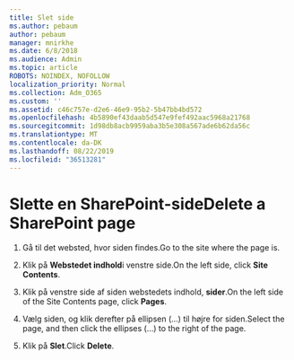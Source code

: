 ```yaml
---
title: Slet side
ms.author: pebaum
author: pebaum
manager: mnirkhe
ms.date: 6/8/2018
ms.audience: Admin
ms.topic: article
ROBOTS: NOINDEX, NOFOLLOW
localization_priority: Normal
ms.collection: Adm_O365
ms.custom: ''
ms.assetid: c46c757e-d2e6-46e9-95b2-5b47bb4bd572
ms.openlocfilehash: 4b5890ef43daab5d547e9fef492aac5968a21768
ms.sourcegitcommit: 1d98db8acb9959aba3b5e308a567ade6b62da56c
ms.translationtype: MT
ms.contentlocale: da-DK
ms.lasthandoff: 08/22/2019
ms.locfileid: "36513281"
---
```

# <a name="delete-a-sharepoint-page"></a><span data-ttu-id="16fcc-102">Slette en SharePoint-side</span><span class="sxs-lookup"><span data-stu-id="16fcc-102">Delete a SharePoint page</span></span>

1. <span data-ttu-id="16fcc-103">Gå til det websted, hvor siden findes.</span><span class="sxs-lookup"><span data-stu-id="16fcc-103">Go to the site where the page is.</span></span>
    
2. <span data-ttu-id="16fcc-104">Klik på **Webstedet indhold**i venstre side.</span><span class="sxs-lookup"><span data-stu-id="16fcc-104">On the left side, click **Site Contents**.</span></span>
    
3. <span data-ttu-id="16fcc-105">Klik på venstre side af siden webstedets indhold, **sider**.</span><span class="sxs-lookup"><span data-stu-id="16fcc-105">On the left side of the Site Contents page, click **Pages**.</span></span>
    
4. <span data-ttu-id="16fcc-106">Vælg siden, og klik derefter på ellipsen (...) til højre for siden.</span><span class="sxs-lookup"><span data-stu-id="16fcc-106">Select the page, and then click the ellipses (...) to the right of the page.</span></span>
    
5. <span data-ttu-id="16fcc-107">Klik på **Slet**.</span><span class="sxs-lookup"><span data-stu-id="16fcc-107">Click **Delete**.</span></span>
    

